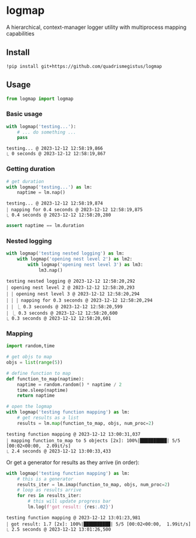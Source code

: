 # logmap

A hierarchical, context-manager logger utility with multiprocess mapping capabilities

## Install

```
!pip install git+https://github.com/quadrismegistus/logmap
```

## Usage


```python
from logmap import logmap
```

### Basic usage


```python
with logmap('testing...'):
    # ... do something ...
    pass
```

    testing... @ 2023-12-12 12:58:19,866
    ⎿ 0 seconds @ 2023-12-12 12:58:19,867


### Getting duration


```python
# get duration
with logmap('testing...') as lm:
    naptime = lm.nap()
```

    testing... @ 2023-12-12 12:58:19,874
    ￨ napping for 0.4 seconds @ 2023-12-12 12:58:19,875
    ⎿ 0.4 seconds @ 2023-12-12 12:58:20,280



```python
assert naptime == lm.duration
```

### Nested logging


```python
with logmap('testing nested logging') as lm:
    with logmap('opening nest level 2') as lm2:
        with logmap('opening nest level 3') as lm3:
            lm3.nap()
```

    testing nested logging @ 2023-12-12 12:58:20,292
    ￨ opening nest level 2 @ 2023-12-12 12:58:20,293
    ￨ ￨ opening nest level 3 @ 2023-12-12 12:58:20,294
    ￨ ￨ ￨ napping for 0.3 seconds @ 2023-12-12 12:58:20,294
    ￨ ￨ ⎿ 0.3 seconds @ 2023-12-12 12:58:20,599
    ￨ ⎿ 0.3 seconds @ 2023-12-12 12:58:20,600
    ⎿ 0.3 seconds @ 2023-12-12 12:58:20,601


### Mapping


```python
import random,time

# get objs to map
objs = list(range(5))

# define function to map
def function_to_map(naptime):
    naptime = random.random() * naptime / 2
    time.sleep(naptime)
    return naptime

# open the logmap
with logmap('testing function mapping') as lm:
    # get results as a list
    results = lm.map(function_to_map, objs, num_proc=2)
```

    testing function mapping @ 2023-12-12 13:00:31,037
    ￨ mapping function_to_map to 5 objects [2x]: 100%|██████████| 5/5 [00:02<00:00,  2.09it/s]
    ⎿ 2.4 seconds @ 2023-12-12 13:00:33,433


Or get a generator for results as they arrive (in order):


```python
with logmap('testing function mapping') as lm:
    # this is a generator
    results_iter = lm.imap(function_to_map, objs, num_proc=2)
    # loop as results arrive
    for res in results_iter:
        # this will update progress bar
        lm.log(f'got result: {res:.02}') 
```

    testing function mapping @ 2023-12-12 13:01:23,981
    ￨ got result: 1.7 [2x]: 100%|██████████| 5/5 [00:02<00:00,  1.99it/s]             
    ⎿ 2.5 seconds @ 2023-12-12 13:01:26,500

